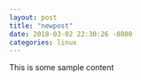 ```yaml
---
layout: post
title: "newpost"
date: 2018-03-02 22:30:26 -0800
categories: linux
---
```


This is some sample content

